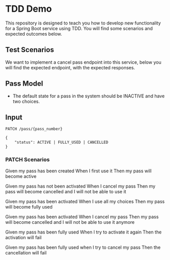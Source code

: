 # TDD Demo
This repository is designed to teach you how to develop new functionality for a Spring Boot service using TDD. You will find some scenarios and expected outcomes below.

## Test Scenarios
We want to implement a cancel pass endpoint into this service, below you will find the expected endpoint, with the expected responses.

## Pass Model
- The default state for a pass in the system should be INACTIVE and have two choices.

## Input
```
PATCH /pass/{pass_number}

{
    "status": ACTIVE | FULLY_USED | CANCELLED
}
```

### PATCH Scenarios
Given my pass has been created
When I first use it
Then my pass will become active

Given my pass has not been activated
When I cancel my pass
Then my pass will become cancelled and I will not be able to use it 

Given my pass has been activated
When I use all my choices
Then my pass will become fully used

Given my pass has been activated
When I cancel my pass
Then my pass will become cancelled and I will not be able to use it anymore

Given my pass has been fully used
When I try to activate it again 
Then the activation will fail

Given my pass has been fully used
when I try to cancel my pass
Then the cancellation will fail
